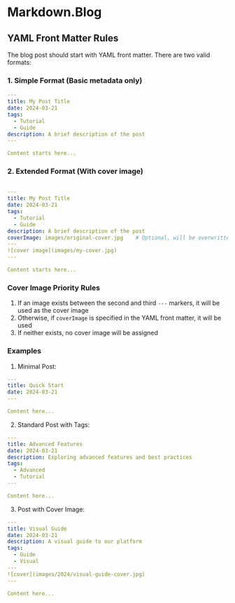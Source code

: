 # Markdown.Blog

## YAML Front Matter Rules

The blog post should start with YAML front matter. There are two valid formats:

### 1. Simple Format (Basic metadata only)

```yaml
---
title: My Post Title
date: 2024-03-21
tags:
  - Tutorial
  - Guide
description: A brief description of the post
---

Content starts here...
```
### 2. Extended Format (With cover image)

```yaml

---
title: My Post Title
date: 2024-03-21
tags:
  - Tutorial
  - Guide
description: A brief description of the post
coverImage: images/original-cover.jpg    # Optional, will be overwritten if image exists in cover section
---
![cover image](images/my-cover.jpg)
---

Content starts here...
```

### Cover Image Priority Rules
1. If an image exists between the second and third `---` markers, it will be used as the cover image
2. Otherwise, if `coverImage` is specified in the YAML front matter, it will be used
3. If neither exists, no cover image will be assigned

### Examples

1. Minimal Post:
```yaml
---
title: Quick Start
date: 2024-03-21
---

Content here...
```

2. Standard Post with Tags:
```yaml
---
title: Advanced Features
date: 2024-03-21
description: Exploring advanced features and best practices
tags:
  - Advanced
  - Tutorial
---

Content here...
```

3. Post with Cover Image:
```yaml
---
title: Visual Guide
date: 2024-03-21
description: A visual guide to our platform
tags:
  - Guide
  - Visual
---
![cover](images/2024/visual-guide-cover.jpg)
---

Content here...
```
```

